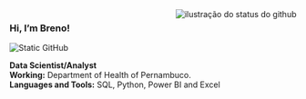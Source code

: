 <img align='right' src="https://github-readme-stats.vercel.app/api?username=brenocarvalhods&show_icons=true&title_color=783c00&text_color=af552e&icon_color=783c00&bg_color=f8efd4&cache_seconds=2300" alt="ilustração do status do github">

### Hi, I’m Breno!

<img src="https://img.shields.io/static/v1?label=Overview&message=Breno Carvalho&color=f8efd4&style=for-the-badge&logo=GitHub" alt="Static GitHub">

<p><strong>Data Scientist/Analyst</strong><br/><strong>Working:</strong> Department of Health of Pernambuco.<br/><strong>Languages and Tools:</strong> SQL, Python, Power BI and Excel </p>


